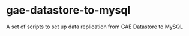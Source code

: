 gae-datastore-to-mysql
======================

A set of scripts to set up data replication from GAE Datastore to MySQL
